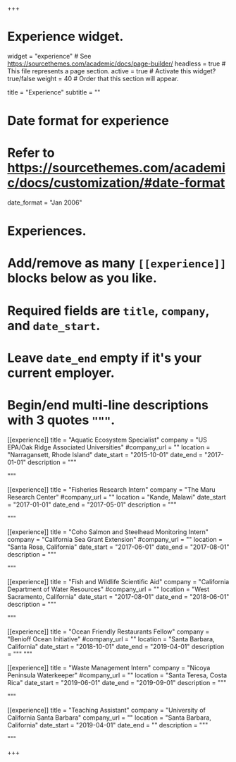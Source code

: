 +++
# Experience widget.
widget = "experience"  # See https://sourcethemes.com/academic/docs/page-builder/
headless = true  # This file represents a page section.
active = true  # Activate this widget? true/false
weight = 40  # Order that this section will appear.

title = "Experience"
subtitle = ""

# Date format for experience
#   Refer to https://sourcethemes.com/academic/docs/customization/#date-format
date_format = "Jan 2006"

# Experiences.
#   Add/remove as many `[[experience]]` blocks below as you like.
#   Required fields are `title`, `company`, and `date_start`.
#   Leave `date_end` empty if it's your current employer.
#   Begin/end multi-line descriptions with 3 quotes `"""`.


[[experience]]
 title = "Aquatic Ecosystem Specialist"
  company = "US EPA/Oak Ridge Associated Universities"
  #company_url = ""
  location = "Narragansett, Rhode Island"
  date_start = "2015-10-01"
  date_end = "2017-01-01"
   description = """
 
  """

[[experience]]
  title = "Fisheries Research Intern"
  company = "The Maru Research Center"
  #company_url = ""
  location = "Kande, Malawi"
  date_start = "2017-01-01"
  date_end = "2017-05-01"
   description = """
   
  """
  
[[experience]]
  title = "Coho Salmon and Steelhead Monitoring Intern"
  company = "California Sea Grant Extension"
  #company_url = ""
  location = "Santa Rosa, California"
  date_start = "2017-06-01"
  date_end = "2017-08-01"
   description = """
   
  
  """

[[experience]]
  title = "Fish and Wildlife Scientific Aid"
  company = "California Department of Water Resources"
  #company_url = ""
  location = "West Sacramento, California"
  date_start = "2017-08-01"
  date_end = "2018-06-01"
   description = """
   
  
  """

[[experience]]
  title = "Ocean Friendly Restaurants Fellow"
  company = "Benioff Ocean Initiative"
  #company_url = ""
  location = "Santa Barbara, California"
  date_start = "2018-10-01"
  date_end = "2019-04-01"
   description = """
  """

[[experience]]
  title = "Waste Management Intern"
  company = "Nicoya Peninsula Waterkeeper"
  #company_url = ""
  location = "Santa Teresa, Costa Rica"
  date_start = "2019-06-01"
  date_end = "2019-09-01"
  description = """

  """


[[experience]]
  title = "Teaching Assistant"
  company = "University of California Santa Barbara"
  company_url = ""
  location = "Santa Barbara, California"
  date_start = "2019-04-01"
  date_end = ""
  description = """
  
  """
  


+++
